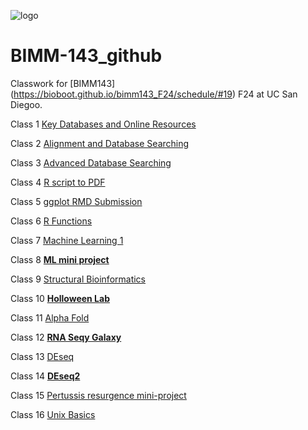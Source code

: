 ![logo](https://bioboot.github.io/bimm143_F24/assets/img/logo.png)

# BIMM-143_github
Classwork for [BIMM143] (https://bioboot.github.io/bimm143_F24/schedule/#19) F24 at UC San Diegoo.

Class 1 [Key Databases and Online Resources](https://github.com/Karlg23/BIMM-143_github/tree/af5f9fba8d003ad8366014e4fc27c1d70a4a9dab/Class%201)

Class 2 [Alignment and Database Searching](https://github.com/Karlg23/BIMM-143_github/tree/af5f9fba8d003ad8366014e4fc27c1d70a4a9dab/Class%202)

Class 3 [Advanced Database Searching](https://github.com/Karlg23/BIMM-143_github/tree/af5f9fba8d003ad8366014e4fc27c1d70a4a9dab/Class%203%20)

Class 4 [R script to PDF](https://github.com/Karlg23/BIMM-143_github/blob/af5f9fba8d003ad8366014e4fc27c1d70a4a9dab/Class%204/lab%204.pdf) 

Class 5 [ggplot RMD Submission](https://github.com/Karlg23/BIMM-143_github/tree/af5f9fba8d003ad8366014e4fc27c1d70a4a9dab/Class%205.)

Class 6 [R Functions](https://github.com/Karlg23/BIMM-143_github/blob/af5f9fba8d003ad8366014e4fc27c1d70a4a9dab/Class%206/Class%206.pdf)

Class 7 [Machine Learning 1](https://github.com/Karlg23/BIMM-143_github/tree/af5f9fba8d003ad8366014e4fc27c1d70a4a9dab/Class%207)

Class 8 [**ML mini project**](https://github.com/Karlg23/BIMM-143_github/blob/main/Class%208%20MIni%20Project/Class%208%20Mini%20Project.md)

Class 9 [Structural Bioinformatics](https://github.com/Karlg23/BIMM-143_github/blob/c45ec724d67b6f4a5e86318fa0fbd31122a349b9/Class%209../Class%209.pdf)

Class 10 [**Holloween Lab**](https://github.com/Karlg23/BIMM-143_github/blob/main/Class%2010%20Halloween%20Lab/Class%2010%20Halloween%20Lab.md)

Class 11 [Alpha Fold](https://github.com/Karlg23/BIMM-143_github/blob/af5f9fba8d003ad8366014e4fc27c1d70a4a9dab/Class%2011%20/Class-9-Structural-BioInformatics-1.pdf)

Class 12 [**RNA Seqy Galaxy**](https://github.com/Karlg23/BIMM-143_github/blob/main/class12%20point/class12%20point.md)

Class 13 [DEseq](https://github.com/Karlg23/BIMM-143_github/blob/af5f9fba8d003ad8366014e4fc27c1d70a4a9dab/Class%2013/Class%2013%20-%20Class-13.pdf)

Class 14 [**DEseq2**](https://github.com/Karlg23/BIMM-143_github/blob/main/Class%2014/class_14.md)

Class 15 [Pertussis resurgence mini-project]()

Class 16 [Unix Basics](https://github.com/Karlg23/BIMM-143_github/tree/af5f9fba8d003ad8366014e4fc27c1d70a4a9dab/Class%2016)
 





